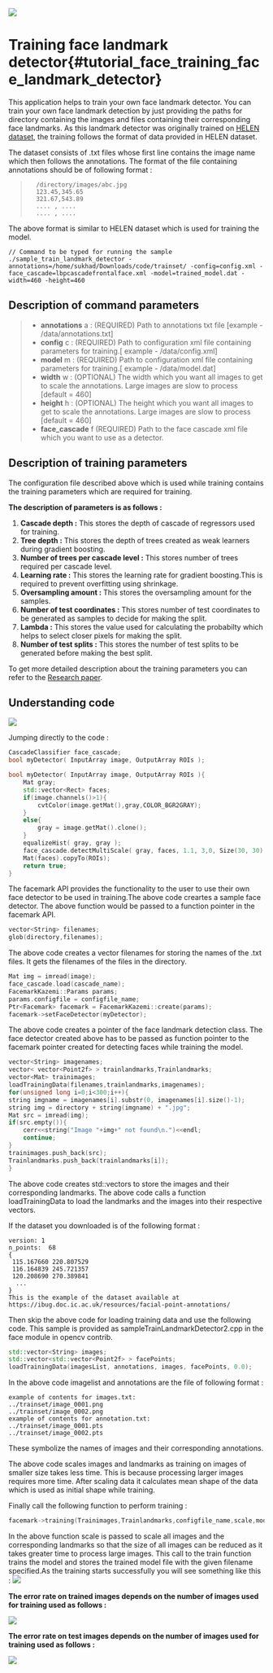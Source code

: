 ![](face_landmark/images/2.jpg)

Training face landmark detector{#tutorial_face_training_face_landmark_detector}
==============================

This application helps to train your own face landmark detector. You can train your own face landmark detection by just providing the paths for
directory containing the images and files containing their corresponding face landmarks. As this landmark detector was originally trained on
[HELEN dataset](http://www.ifp.illinois.edu/~vuongle2/helen/), the training follows the format of data provided in HELEN dataset.

The dataset consists of .txt files whose first line contains the image name which then follows the annotations.
The format of the file containing annotations should be of following format :
>       /directory/images/abc.jpg
>       123.45,345.65
>       321.67,543.89
>       .... , ....
>       .... , ....
The above format is similar to HELEN dataset which is used for training the model.

```
// Command to be typed for running the sample
./sample_train_landmark_detector -annotations=/home/sukhad/Downloads/code/trainset/ -config=config.xml -face_cascade=lbpcascadefrontalface.xml -model=trained_model.dat -width=460 -height=460
```

## Description of command parameters

> * **annotations** a : (REQUIRED) Path to annotations txt file [example - /data/annotations.txt]
> * **config** c : (REQUIRED) Path to configuration xml file containing parameters for training.[ example - /data/config.xml]
> * **model** m :  (REQUIRED) Path to configuration xml file containing parameters for training.[ example - /data/model.dat]
> * **width** w : (OPTIONAL)  The width which you want all images to get to scale the annotations. Large images are slow to process [default = 460]
> * **height** h : (OPTIONAL) The height which you want all images to get to scale the annotations. Large images are slow to process [default = 460]
> * **face_cascade** f (REQUIRED) Path to the face cascade xml file which you want to use as a detector.

## Description of training parameters


The configuration file described above which is used while training contains the training parameters which are required for training.

**The description of parameters is as follows :**

1. **Cascade depth :** This stores the depth of cascade of regressors used for training.
2. **Tree depth :** This stores the depth of trees created as weak learners during gradient boosting.
3. **Number of trees per cascade level :** This stores number of trees required per cascade level.
4. **Learning rate :** This stores the learning rate for gradient boosting.This is required to prevent overfitting using shrinkage.
5. **Oversampling amount :** This stores the oversampling amount for the samples.
6. **Number of test coordinates :** This stores number of test coordinates to be generated as samples to decide for making the split.
7. **Lambda :** This stores the value used for calculating the probabilty which helps to select closer pixels for making the split.
8. **Number of test splits :** This stores the number of test splits to be generated before making the best split.


To get more detailed description about the training parameters you can refer to the [Research paper](https://pdfs.semanticscholar.org/d78b/6a5b0dcaa81b1faea5fb0000045a62513567.pdf).

## Understanding code


![](face_landmark/images/3.jpg)


Jumping directly to the code :

``` c++
CascadeClassifier face_cascade;
bool myDetector( InputArray image, OutputArray ROIs );

bool myDetector( InputArray image, OutputArray ROIs ){
    Mat gray;
    std::vector<Rect> faces;
    if(image.channels()>1){
        cvtColor(image.getMat(),gray,COLOR_BGR2GRAY);
    }
    else{
        gray = image.getMat().clone();
    }
    equalizeHist( gray, gray );
    face_cascade.detectMultiScale( gray, faces, 1.1, 3,0, Size(30, 30) );
    Mat(faces).copyTo(ROIs);
    return true;
}
```
The facemark API provides the functionality to the user to use their own face detector to be used in training.The above code creartes a sample face detector. The above function would be passed to a function pointer in the facemark API.

``` c++
vector<String> filenames;
glob(directory,filenames);
```
The above code creates a vector filenames for storing the names of the .txt files.
It gets the filenames of the files in the directory.

``` c++
Mat img = imread(image);
face_cascade.load(cascade_name);
FacemarkKazemi::Params params;
params.configfile = configfile_name;
Ptr<Facemark> facemark = FacemarkKazemi::create(params);
facemark->setFaceDetector(myDetector);

```
The above code creates a pointer of the face landmark detection class. The face detector created above has to be passed
as function pointer to the facemark pointer created for detecting faces while training the model.

``` c++
vector<String> imagenames;
vector< vector<Point2f> > trainlandmarks,Trainlandmarks;
vector<Mat> trainimages;
loadTrainingData(filenames,trainlandmarks,imagenames);
for(unsigned long i=0;i<300;i++){
string imgname = imagenames[i].substr(0, imagenames[i].size()-1);
string img = directory + string(imgname) + ".jpg";
Mat src = imread(img);
if(src.empty()){
    cerr<<string("Image "+img+" not found\n.")<<endl;
    continue;
}
trainimages.push_back(src);
Trainlandmarks.push_back(trainlandmarks[i]);
}
```
The above code creates std::vectors to store the images and their corresponding landmarks.
The above code calls a function loadTrainingData to load the landmarks and the images into their respective vectors.

If the dataset you downloaded is of the following format :
```
version: 1
n_points:  68
{
 115.167660 220.807529
 116.164839 245.721357
 120.208690 270.389841
  ...
}
This is the example of the dataset available at https://ibug.doc.ic.ac.uk/resources/facial-point-annotations/

```

Then skip the above code for loading training data and use the following code. This sample is provided as sampleTrainLandmarkDetector2.cpp
in the face module in opencv contrib.

``` c++
std::vector<String> images;
std::vector<std::vector<Point2f> > facePoints;
loadTrainingData(imagesList, annotations, images, facePoints, 0.0);
```

In the above code imagelist and annotations are the file of following format :
```
example of contents for images.txt:
../trainset/image_0001.png
../trainset/image_0002.png
example of contents for annotation.txt:
../trainset/image_0001.pts
../trainset/image_0002.pts
```

These symbolize the names of images and their corresponding annotations.

The above code scales images and landmarks as training on images of smaller size takes less time.
This is because processing larger images requires more time. After scaling data it calculates mean
shape of the data which is used as initial shape while training.

Finally call the following function to perform training :

``` c++
facemark->training(Trainimages,Trainlandmarks,configfile_name,scale,modelfile_name);
```
In the above function scale is passed to scale all images and the corresponding landmarks so that the size of all
images can be reduced as it takes greater time to process large images.
This call to the train function trains the model and stores the trained model file with the given
filename specified.As the training starts successfully you will see something like this :
![](face_landmark/images/train1.png)


**The error rate on trained images depends on the number of images used for training used as follows :**

![](face_landmark/images/train.png)

**The error rate on test images depends on the number of images used for training used as follows :**

![](face_landmark/images/test.png)
